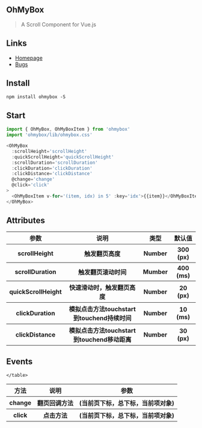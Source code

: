 ## OhMyBox
>A Scroll Component for Vue.js

## Links
- [Homepage](https://github.com/llqi/oh-my-box)
- [Bugs](https://github.com/llqi/oh-my-box/issues)

## Install
```shell
npm install ohmybox -S
```

## Start
``` javascript
import { OhMyBox, OhMyBoxItem } from 'ohmybox'
import 'ohmybox/lib/ohmybox.css'

<OhMyBox
  :scrollHeight='scrollHeight'
  :quickScrollHeight='quickScrollHeight'
  :scrollDuration='scrollDuration'
  :clickDuration='clickDuration'
  :clickDistance='clickDistance'
  @change='change'
  @click='click'
>
  <OhMyBoxItem v-for='(item, idx) in 5' :key='idx'>{{item}}</OhMyBoxItem>
</OhMyBox>
```
## Attributes

<table>
        <tr>
            <th>参数</th>
            <th>说明</th>
            <th>类型</th>
            <th>默认值</th>
        </tr>
        <tr>
            <th>scrollHeight</th>
            <th>触发翻页高度</th>
            <th>Number</th>
            <th>300 (px)</th>
        </tr>
        <tr>
            <th>scrollDuration</th>
            <th>触发翻页滚动时间</th>
            <th>Mumber</th>
            <th>400 (ms)</th>
        </tr>
        <tr>
            <th>quickScrollHeight</th>
            <th>快速滑动时，触发翻页高度</th>
            <th>Number</th>
            <th>20 (px)</th>
        </tr>
        <tr>
            <th>clickDuration</th>
            <th>模拟点击方法touchstart到touchend持续时间</th>
            <th>Number</th>
            <th>10 (ms)</th>
        </tr>
        <tr>
            <th>clickDistance</th>
            <th>模拟点击方法touchstart到touchend移动距离</th>
            <th>Number</th>
            <th>30 (px)</th>
        </tr>
    </table>

## Events

<table>
        <tr>
            <th>方法</th>
            <th>说明</th>
            <th>参数</th>
        </tr>
        <tr>
            <th>change</th>
            <th>翻页回调方法</th>
            <th>(当前页下标，总下标，当前项对象)</th>
        </tr>
        <tr>
            <th>click</th>
            <th>点击方法</th>
            <th>(当前页下标，总下标，当前项对象)</th>
        </tr>
 
    </table>



